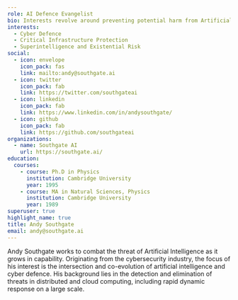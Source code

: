 ```yaml
---
role: AI Defence Evangelist
bio: Interests revolve around preventing potential harm from Artificial Intelligence as it grows in capability
interests:
  - Cyber Defence
  - Critical Infrastructure Protection
  - Superintelligence and Existential Risk
social:
  - icon: envelope
    icon_pack: fas
    link: mailto:andy@southgate.ai
  - icon: twitter
    icon_pack: fab
    link: https://twitter.com/southgateai
  - icon: linkedin
    icon_pack: fab
    link: https://www.linkedin.com/in/andysouthgate/
  - icon: github
    icon_pack: fab
    link: https://github.com/southgateai
organizations:
  - name: Southgate AI
    url: https://southgate.ai/
education:
  courses:
    - course: Ph.D in Physics
      institution: Cambridge University
      year: 1995
    - course: MA in Natural Sciences, Physics
      institution: Cambridge University
      year: 1989
superuser: true
highlight_name: true
title: Andy Southgate
email: andy@southgate.ai
---
```


Andy Southgate works to combat the threat of Artificial Intelligence as it grows in capability.  Originating from the cybersecurity industry,
the focus of his interest is the intersection and co-evolution of artificial intelligence and cyber defence.  His background lies in the
detection and elimination of threats in distributed and cloud computing, including rapid dynamic response on a large scale.
